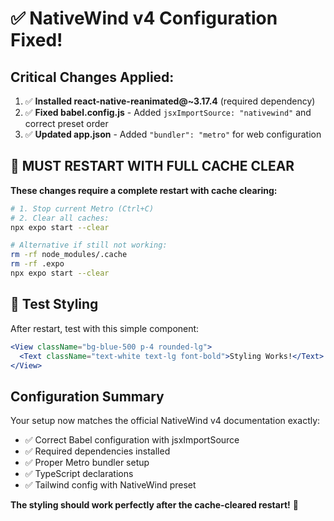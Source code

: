 # ✅ NativeWind v4 Configuration Fixed!

## Critical Changes Applied:
1. ✅ **Installed react-native-reanimated@~3.17.4** (required dependency)
2. ✅ **Fixed babel.config.js** - Added `jsxImportSource: "nativewind"` and correct preset order
3. ✅ **Updated app.json** - Added `"bundler": "metro"` for web configuration

## 🚨 MUST RESTART WITH FULL CACHE CLEAR

**These changes require a complete restart with cache clearing:**

```bash
# 1. Stop current Metro (Ctrl+C)
# 2. Clear all caches:
npx expo start --clear

# Alternative if still not working:
rm -rf node_modules/.cache
rm -rf .expo
npx expo start --clear
```

## 🧪 Test Styling
After restart, test with this simple component:
```jsx
<View className="bg-blue-500 p-4 rounded-lg">
  <Text className="text-white text-lg font-bold">Styling Works!</Text>
</View>
```

## Configuration Summary
Your setup now matches the official NativeWind v4 documentation exactly:
- ✅ Correct Babel configuration with jsxImportSource
- ✅ Required dependencies installed  
- ✅ Proper Metro bundler setup
- ✅ TypeScript declarations
- ✅ Tailwind config with NativeWind preset

**The styling should work perfectly after the cache-cleared restart!** 🎨
